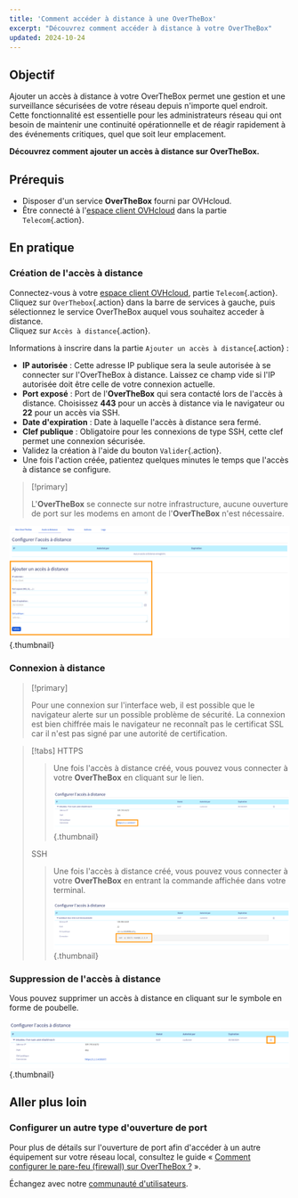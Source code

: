 ```yaml
---
title: 'Comment accéder à distance à une OverTheBox'
excerpt: "Découvrez comment accéder à distance à votre OverTheBox"
updated: 2024-10-24
---
```


## Objectif

Ajouter un accès à distance à votre OverTheBox permet une gestion et une surveillance sécurisées de votre réseau depuis n'importe quel endroit. Cette fonctionnalité est essentielle pour les administrateurs réseau qui ont besoin de maintenir une continuité opérationnelle et de réagir rapidement à des événements critiques, quel que soit leur emplacement.

**Découvrez comment ajouter un accès à distance sur OverTheBox.**

## Prérequis

- Disposer d'un service **OverTheBox** fourni par OVHcloud.
- Être connecté à l'[espace client OVHcloud](/links/manager) dans la partie `Telecom`{.action}.

## En pratique

### Création de l'accès à distance

Connectez-vous à votre [espace client OVHcloud](/links/manager), partie `Telecom`{.action}.<br>
Cliquez sur `OverThebox`{.action} dans la barre de services à gauche, puis sélectionnez le service OverTheBox auquel vous souhaitez acceder à distance.<br>
Cliquez sur `Accès à distance`{.action}.

Informations à inscrire dans la partie `Ajouter un accès à distance`{.action} :

- **IP autorisée** : Cette adresse IP publique sera la seule autorisée à se connecter sur l'OverTheBox à distance. Laissez ce champ vide si l'IP autorisée doit être celle de votre connexion actuelle.
- **Port exposé** : Port de l'**OverTheBox** qui sera contacté lors de l'accès à distance. Choisissez **443** pour un accès à distance via le navigateur ou **22** pour un accès via SSH.
- **Date d'expiration** : Date à laquelle l'accès à distance sera fermé.
- **Clef publique** : Obligatoire pour les connexions de type SSH, cette clef permet une connexion sécurisée.
- Validez la création à l'aide du bouton `Valider`{.action}.
- Une fois l'action créée, patientez quelques minutes le temps que l'accès à distance se configure.

> [!primary]
>
> L'**OverTheBox** se connecte sur notre infrastructure, aucune ouverture de port sur les modems en amont de l'**OverTheBox** n'est nécessaire.
>

![overthebox](images/step1-create-2024.png){.thumbnail}

### Connexion à distance

> [!primary]
>
> Pour une connexion sur l'interface web, il est possible que le navigateur alerte sur un possible problème de sécurité. La connexion est bien chiffrée mais le navigateur ne reconnaît pas le certificat SSL car il n'est pas signé par une autorité de certification.
>

> [!tabs]
> HTTPS
>>
>> Une fois l'accès à distance créé, vous pouvez vous connecter à votre **OverTheBox** en cliquant sur le lien.
>>
>> ![overthebox](images/step2-connecthttps-2024.png){.thumbnail}
>>
> SSH
>>
>> Une fois l'accès à distance créé, vous pouvez vous connecter à votre **OverTheBox** en entrant la commande affichée dans votre terminal.
>>
>> ![overthebox](images/step2-connectssh-2024.png){.thumbnail}
>>

### Suppression de l'accès à distance

Vous pouvez supprimer un accès à distance en cliquant sur le symbole en forme de poubelle.

![overthebox](images/step3-delete-2024.png){.thumbnail}

## Aller plus loin

### Configurer un autre type d'ouverture de port

Pour plus de détails sur l'ouverture de port afin d'accéder à un autre équipement sur votre réseau local, consultez le guide « [Comment configurer le pare-feu (firewall) sur OverTheBox ?](/pages/web_cloud/internet/overthebox/middle_redirection_de_port) ».

Échangez avec notre [communauté d'utilisateurs](/links/community).
